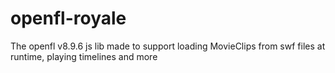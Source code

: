 # openfl-royale
The openfl v8.9.6 js lib made to support loading MovieClips from swf files at runtime, playing timelines and more
